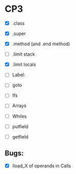 # CP3

- [x] .class
- [x] .super
- [x] .method (and .end method)
- [ ] .limit stack
- [x] .limit locals
  
- [ ] Label:
- [ ] goto
- [ ] Ifs
- [ ] Arrays
- [ ] Whiles
- [ ] putfield
- [ ] getfield

## Bugs:
- [x] iload_X of operands in Calls